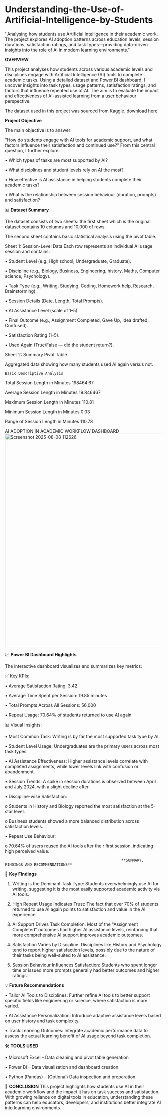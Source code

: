 # Understanding-the-Use-of-Artificial-Intelligence-by-Students
''Analysing how students use Artificial Intelligence in their academic work. The project explores AI adoption patterns across education levels, session durations, satisfaction ratings, and task types—providing data-driven insights into the role of AI in modern learning environments."

****OVERVIEW****

This project analyses how students across various academic levels and disciplines engage with Artificial Intelligence (AI) tools to complete academic tasks. Using a detailed dataset and Power BI dashboard, I uncover insights into task types, usage patterns, satisfaction ratings, and factors that influence repeated use of AI. The aim is to evaluate the impact and effectiveness of AI-assisted learning from a user behaviour perspective.

The dataset used in this project was sourced from Kaggle.
[download here](https://www.kaggle.com/datasets/ayeshasal89/ai-assistant-usage-in-student-life-synthetic)

****Project Objective****

The main objective is to answer:

"How do students engage with AI tools for academic support, and what factors influence their satisfaction and continued use?"
From this central question, I further explore:

•	Which types of tasks are most supported by AI?

•	What disciplines and student levels rely on AI the most?

•	How effective is AI assistance in helping students complete their academic tasks?

•	What is the relationship between session behaviour (duration, prompts) and satisfaction?

📊 **Dataset Summary**

The dataset consists of two sheets: the first sheet which is the original dataset contains 10 columns and 10,000 of rows. 

The second sheet contains basic statistical analysis using the pivot table.

Sheet 1: Session-Level Data
Each row represents an individual AI usage session and contains:

•	Student Level (e.g.,High school, Undergraduate, Graduate).

•	Discipline (e.g., Biology, Business, Engineering, history, Maths, Computer science, Psychology).

•	Task Type (e.g., Writing, Studying, Coding, Homework help, Research, Brainstorming).

•	Session Details (Date, Length, Total Prompts).

•	AI Assistance Level (scale of 1–5).

•	Final Outcome (e.g., Assignment Completed, Gave Up, Idea drafted, Confused).

•	Satisfaction Rating (1–5).

•	Used Again (True/False — did the student return?).

Sheet 2: Summary Pivot Table

Aggregated data showing how many students used AI again versus not.

	Basic Descriptive Analysis	
Total Session Length in Minutes 		198464.67

Average  Session Length in Minutes		19.846467

Maximum  Session Length in Minutes		110.81

Minimum  Session Length in Minutes		0.03

Range of  Session Length in Minutes		110.78

AI ADOPTION IN ACADEMIC WORKFLOW DASHBOARD
<img width="1214" height="683" alt="Screenshot 2025-08-08 112626" src="https://github.com/user-attachments/assets/8c94cf6b-3c10-4053-a0e0-4e01420923d6" />



📈 **Power BI Dashboard Highlights**

The interactive dashboard visualizes and summarizes key metrics:

✅ Key KPIs:

•	Average Satisfaction Rating: 3.42

•	Average Time Spent per Session: 19.85 minutes

•	Total Prompts Across All Sessions: 56,000

•	Repeat Usage: 70.64% of students returned to use AI again

📊 Visual Insights:

•	Most Common Task: Writing is by far the most supported task type by AI.

•	Student Level Usage: Undergraduates are the primary users across most task types.

•	AI Assistance Effectiveness: Higher assistance levels correlate with completed assignments, while lower levels link with confusion or abandonment.

•	Session Trends: A spike in session durations is observed between April and July 2024, with a slight decline after.

•	Discipline-wise Satisfaction:

o	Students in History and Biology reported the most satisfaction at the 5-star level.

o	Business students showed a more balanced distribution across satisfaction levels.

•	Repeat Use Behaviour:

o	70.64% of users reused the AI tools after their first session, indicating high perceived value.

                                                        **SUMMARY, FINDINGS AND RECOMMENDATIONS**


📌 **Key Findings**

1.	Writing is the Dominant Task Type: 
Students overwhelmingly use AI for writing, suggesting it is the most easily supported academic activity via AI tools.

2.	High Repeat Usage Indicates Trust:
The fact that over 70% of students returned to use AI again points to satisfaction and value in the AI experience.

3.	AI Support Drives Task Completion:
Most of the "Assignment Completed" outcomes had higher AI assistance levels, reinforcing that more comprehensive AI support improves academic outcomes.

4.	Satisfaction Varies by Discipline:
Disciplines like History and Psychology tend to report higher satisfaction levels, possibly due to the nature of their tasks being well-suited to AI assistance.

5.	Session Behaviour Influences Satisfaction:
Students who spent longer time or issued more prompts generally had better outcomes and higher ratings.


💡 **Future Recommendations**

•	Tailor AI Tools to Disciplines: Further refine AI tools to better support specific fields like engineering or science, where satisfaction is more varied.

•	AI Assistance Personalization: Introduce adaptive assistance levels based on user history and task complexity.

•	Track Learning Outcomes: Integrate academic performance data to assess the actual learning benefit of AI usage beyond task completion.


🛠 **TOOLS USED**

•	Microsoft Excel – Data cleaning and pivot table generation

•	Power BI – Data visualization and dashboard creation

•	Python (Pandas) – (Optional) Data inspection and preparation

🧠 **CONCLUSION**
This project highlights how students use AI in their academic workflow and the impact it has on task success and satisfaction. With growing reliance on digital tools in education, understanding these patterns can help educators, developers, and institutions better integrate AI into learning environments.

	 




